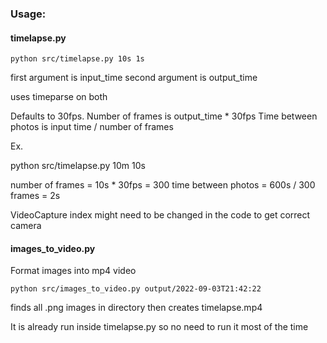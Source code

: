 ### Usage:
#### timelapse.py
`python src/timelapse.py 10s 1s`


first argument is input_time
second argument is output_time

uses timeparse on both


Defaults to 30fps.  Number of frames is output_time * 30fps
Time between photos is input time / number of frames 

Ex. 

python src/timelapse.py 10m 10s

number of frames = 10s * 30fps = 300
time between photos = 600s / 300 frames = 2s


VideoCapture index might need to be changed in the code to get correct camera


#### images_to_video.py
Format images into mp4 video

`python src/images_to_video.py output/2022-09-03T21:42:22`

finds all .png images in directory then creates timelapse.mp4

It is already run inside timelapse.py so no need to run it most of the time

